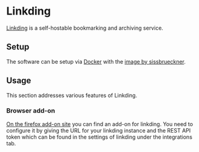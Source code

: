 # Linkding

[Linkding](https://github.com/sissbruecker/linkding) is a self-hostable
bookmarking and archiving service.

## Setup

The software can be setup via [Docker](/wiki/docker.md) with the
[image by sissbrueckner](./docker-images/sissbrueckner_-_linkding.md).

## Usage

This section addresses various features of Linkding.

### Browser add-on

[On the firefox add-on site](https://addons.mozilla.org/de/firefox/addon/linkding-extension/)
you can find an add-on for linkding.
You need to configure it by giving the URL for your linkding instance and the
REST API token which can be found in the settings of linkding under the
integrations tab.
